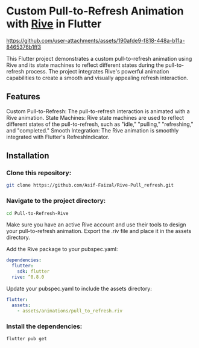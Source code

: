 # Custom Pull-to-Refresh Animation with [Rive](https://rive.app/) in Flutter

https://github.com/user-attachments/assets/190afde9-f818-448a-b11a-8465376b1ff3

This Flutter project demonstrates a custom pull-to-refresh animation using Rive and its state machines to reflect different states during the pull-to-refresh process. The project integrates Rive's powerful animation capabilities to create a smooth and visually appealing refresh interaction.

## Features

Custom Pull-to-Refresh: The pull-to-refresh interaction is animated with a Rive animation.
State Machines: Rive state machines are used to reflect different states of the pull-to-refresh, such as "idle," "pulling," "refreshing," and "completed."
Smooth Integration: The Rive animation is smoothly integrated with Flutter's RefreshIndicator.

## Installation

### Clone this repository:
```bash
git clone https://github.com/Asif-Faizal/Rive-Pull_refresh.git
```

### Navigate to the project directory:
```bash
cd Pull-to-Refresh-Rive
```

Make sure you have an active Rive account and use their tools to design your pull-to-refresh animation. Export the .riv file and place it in the assets directory.

Add the Rive package to your pubspec.yaml:
```yaml
dependencies:
  flutter:
    sdk: flutter
  rive: ^0.8.0
```

Update your pubspec.yaml to include the assets directory:
```yaml
flutter:
  assets:
    - assets/animations/pull_to_refresh.riv
```

### Install the dependencies:
```bash
flutter pub get
```
